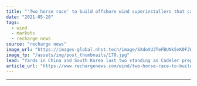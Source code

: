 ```yaml
---
title: "'Two horse race' to build offshore wind superinstallers that can handle 20MW turbines"
date: "2021-05-20"
tags: 
  - wind
  - markets
  - recharge news
source: "recharge news"
image_url: "https://images-global.nhst.tech/image/SXdoVUJTeFBUNk5vK0FJWkd2VmhIdXh0V1JQRVhCWHRhbFh6QW5vWC96Zz0=/nhst/binary/754728052ae4f1de12e95d44147a56e3"
image_fp: "/assets/img/post_thumbnails/170.jpg"
lead: "Yards in China and South Korea last two standing as Cadeler prepares to take giant WTIVs into market"
article_url: "https://www.rechargenews.com/wind/two-horse-race-to-build-offshore-wind-superinstallers-that-can-handle-20mw-turbines/2-1-1013719"
---
```


---
